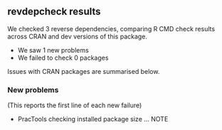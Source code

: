 ## revdepcheck results

We checked 3 reverse dependencies, comparing R CMD check results across CRAN and dev versions of this package.

 * We saw 1 new problems
 * We failed to check 0 packages

Issues with CRAN packages are summarised below.

### New problems
(This reports the first line of each new failure)

* PracTools
  checking installed package size ... NOTE

